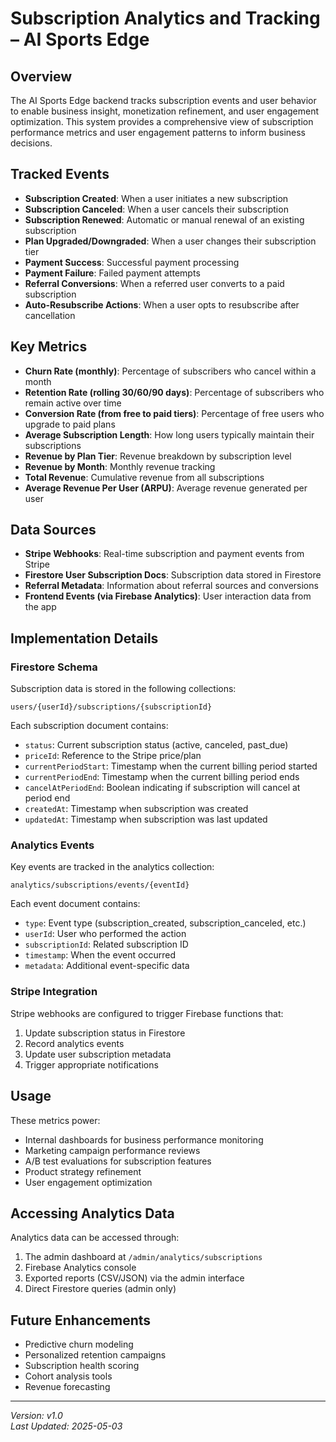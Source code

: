 # Subscription Analytics and Tracking – AI Sports Edge

## Overview
The AI Sports Edge backend tracks subscription events and user behavior to enable business insight, monetization refinement, and user engagement optimization. This system provides a comprehensive view of subscription performance metrics and user engagement patterns to inform business decisions.

## Tracked Events
- **Subscription Created**: When a user initiates a new subscription
- **Subscription Canceled**: When a user cancels their subscription
- **Subscription Renewed**: Automatic or manual renewal of an existing subscription
- **Plan Upgraded/Downgraded**: When a user changes their subscription tier
- **Payment Success**: Successful payment processing
- **Payment Failure**: Failed payment attempts
- **Referral Conversions**: When a referred user converts to a paid subscription
- **Auto-Resubscribe Actions**: When a user opts to resubscribe after cancellation

## Key Metrics
- **Churn Rate (monthly)**: Percentage of subscribers who cancel within a month
- **Retention Rate (rolling 30/60/90 days)**: Percentage of subscribers who remain active over time
- **Conversion Rate (from free to paid tiers)**: Percentage of free users who upgrade to paid plans
- **Average Subscription Length**: How long users typically maintain their subscriptions
- **Revenue by Plan Tier**: Revenue breakdown by subscription level
- **Revenue by Month**: Monthly revenue tracking
- **Total Revenue**: Cumulative revenue from all subscriptions
- **Average Revenue Per User (ARPU)**: Average revenue generated per user

## Data Sources
- **Stripe Webhooks**: Real-time subscription and payment events from Stripe
- **Firestore User Subscription Docs**: Subscription data stored in Firestore
- **Referral Metadata**: Information about referral sources and conversions
- **Frontend Events (via Firebase Analytics)**: User interaction data from the app

## Implementation Details

### Firestore Schema
Subscription data is stored in the following collections:
```
users/{userId}/subscriptions/{subscriptionId}
```

Each subscription document contains:
- `status`: Current subscription status (active, canceled, past_due)
- `priceId`: Reference to the Stripe price/plan
- `currentPeriodStart`: Timestamp when the current billing period started
- `currentPeriodEnd`: Timestamp when the current billing period ends
- `cancelAtPeriodEnd`: Boolean indicating if subscription will cancel at period end
- `createdAt`: Timestamp when subscription was created
- `updatedAt`: Timestamp when subscription was last updated

### Analytics Events
Key events are tracked in the analytics collection:
```
analytics/subscriptions/events/{eventId}
```

Each event document contains:
- `type`: Event type (subscription_created, subscription_canceled, etc.)
- `userId`: User who performed the action
- `subscriptionId`: Related subscription ID
- `timestamp`: When the event occurred
- `metadata`: Additional event-specific data

### Stripe Integration
Stripe webhooks are configured to trigger Firebase functions that:
1. Update subscription status in Firestore
2. Record analytics events
3. Update user subscription metadata
4. Trigger appropriate notifications

## Usage
These metrics power:
- Internal dashboards for business performance monitoring
- Marketing campaign performance reviews
- A/B test evaluations for subscription features
- Product strategy refinement
- User engagement optimization

## Accessing Analytics Data
Analytics data can be accessed through:
1. The admin dashboard at `/admin/analytics/subscriptions`
2. Firebase Analytics console
3. Exported reports (CSV/JSON) via the admin interface
4. Direct Firestore queries (admin only)

## Future Enhancements
- Predictive churn modeling
- Personalized retention campaigns
- Subscription health scoring
- Cohort analysis tools
- Revenue forecasting

---

*Version: v1.0*  
*Last Updated: 2025-05-03*